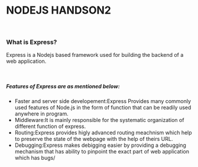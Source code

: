 <h1>NODEJS HANDSON2</h1>
</br>
<h3>What is Express?</h3>
<p>Express is a Nodejs based framework used for building the backend of a web application.</p>
<br>
<h5>Features of Express are as mentioned below:</h5>
<ul>
<li>Faster and server side developement:Express Provides many commonly used features of Node.js in the form of function that can be readily used anywhere in program.</li>
<li>Middleware:It is mainly responsible for the systematic organization of different function of express.</li>
<li>Routing:Express provides higly advanced routing meachnism which help to preserve the state of the webpage with the help of theirs URL.</li>
<li>Debugging:Express makes debigging easier by providing a debugging mechanism that has ability to pinpoint the exact part of web application which has bugs/</li>
</ul>

